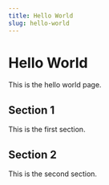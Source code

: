 ```yaml
---
title: Hello World
slug: hello-world
---
```


# Hello World

This is the hello world page.

## Section 1

This is the first section.

## Section 2

This is the second section.
